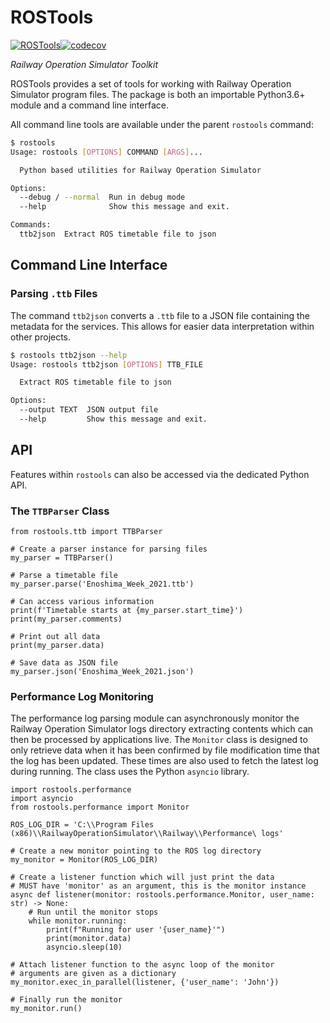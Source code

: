# ROSTools
[![ROSTools](https://github.com/Railway-Op-Sim/rostools/actions/workflows/rostools.yml/badge.svg?branch=main)](https://github.com/Railway-Op-Sim/rostools/actions/workflows/rostools.yml)[![codecov](https://codecov.io/gh/Railway-Op-Sim/rostools/branch/main/graph/badge.svg?token=ZDddjxt8v5)](https://codecov.io/gh/Railway-Op-Sim/rostools)

*Railway Operation Simulator Toolkit*

ROSTools provides a set of tools for working with Railway Operation Simulator program files.
The package is both an importable Python3.6+ module and a command line interface.

All command line tools are available under the parent `rostools` command:

```sh
$ rostools
Usage: rostools [OPTIONS] COMMAND [ARGS]...

  Python based utilities for Railway Operation Simulator

Options:
  --debug / --normal  Run in debug mode
  --help              Show this message and exit.

Commands:
  ttb2json  Extract ROS timetable file to json
```

## Command Line Interface

### Parsing `.ttb` Files

The command `ttb2json` converts a `.ttb` file to a JSON file containing the metadata for the services.
This allows for easier data interpretation within other projects.

```sh
$ rostools ttb2json --help
Usage: rostools ttb2json [OPTIONS] TTB_FILE

  Extract ROS timetable file to json

Options:
  --output TEXT  JSON output file
  --help         Show this message and exit.
```

## API

Features within `rostools` can also be accessed via the dedicated Python API.

### The `TTBParser` Class

```python3
from rostools.ttb import TTBParser

# Create a parser instance for parsing files
my_parser = TTBParser()

# Parse a timetable file
my_parser.parse('Enoshima_Week_2021.ttb')

# Can access various information
print(f'Timetable starts at {my_parser.start_time}')
print(my_parser.comments)

# Print out all data
print(my_parser.data)

# Save data as JSON file
my_parser.json('Enoshima_Week_2021.json')
```

### Performance Log Monitoring
The performance log parsing module can asynchronously monitor the Railway Operation Simulator logs directory extracting
contents which can then be processed by applications live. The `Monitor` class is designed to only retrieve data when
it has been confirmed by file modification time that the log has been updated. These times are also used to fetch the
latest log during running. The class uses the Python `asyncio` library.

```python3
import rostools.performance
import asyncio
from rostools.performance import Monitor

ROS_LOG_DIR = 'C:\\Program Files (x86)\\RailwayOperationSimulator\\Railway\\Performance\ logs'

# Create a new monitor pointing to the ROS log directory
my_monitor = Monitor(ROS_LOG_DIR)

# Create a listener function which will just print the data
# MUST have 'monitor' as an argument, this is the monitor instance
async def listener(monitor: rostools.performance.Monitor, user_name: str) -> None:
    # Run until the monitor stops
    while monitor.running:
        print(f"Running for user '{user_name}'")
        print(monitor.data)
        asyncio.sleep(10)
    
# Attach listener function to the async loop of the monitor
# arguments are given as a dictionary
my_monitor.exec_in_parallel(listener, {'user_name': 'John'})

# Finally run the monitor
my_monitor.run()
```




